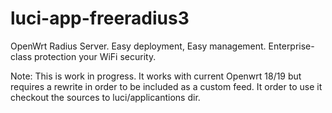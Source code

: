 # luci-app-freeradius3
OpenWrt Radius Server. Easy deployment, Easy management.
Enterprise-class protection your WiFi security.

Note: This is work in progress. It works with current Openwrt 18/19 but requires a rewrite in order to be included as a custom feed. It order to use it checkout the sources to luci/applicantions dir.
